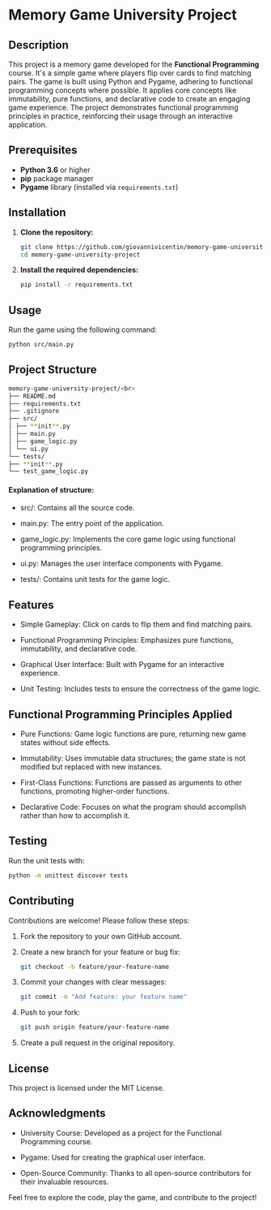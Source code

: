 # Memory Game University Project

## Description

This project is a memory game developed for the **Functional Programming** course. It's a simple game where players flip over cards to find matching pairs. The game is built using Python and Pygame, adhering to functional programming concepts where possible. It applies core concepts like immutability, pure functions, and declarative code to create an engaging game experience. The project demonstrates functional programming principles in practice, reinforcing their usage through an interactive application.

## Prerequisites

- **Python 3.6** or higher
- **pip** package manager
- **Pygame** library (installed via `requirements.txt`)

## Installation

1. **Clone the repository:**

   ```bash
   git clone https://github.com/giovannivicentin/memory-game-university-project.git
   cd memory-game-university-project
   ```

2. **Install the required dependencies:**

   ```bash
   pip install -r requirements.txt
   ```

## Usage

Run the game using the following command:

```bash
python src/main.py
```

## Project Structure

```bash
memory-game-university-project/<br>
├── README.md
├── requirements.txt
├── .gitignore
├── src/
│ ├── **init**.py
│ ├── main.py
│ ├── game_logic.py
│ └── ui.py
└── tests/
├── **init**.py
└── test_game_logic.py
```

#### Explanation of structure:

- src/: Contains all the source code.

- main.py: The entry point of the application.

- game_logic.py: Implements the core game logic using
  functional programming principles.

- ui.py: Manages the user interface components with Pygame.

- tests/: Contains unit tests for the game logic.

## Features

- Simple Gameplay: Click on cards to flip them and find matching pairs.

- Functional Programming Principles: Emphasizes pure functions, immutability, and declarative code.

- Graphical User Interface: Built with Pygame for an interactive experience.

- Unit Testing: Includes tests to ensure the correctness of the game logic.

## Functional Programming Principles Applied

- Pure Functions: Game logic functions are pure, returning new game states without side effects.

- Immutability: Uses immutable data structures; the game state is not modified but replaced with new instances.

- First-Class Functions: Functions are passed as arguments to other functions, promoting higher-order functions.

- Declarative Code: Focuses on what the program should accomplish rather than how to accomplish it.

## Testing

Run the unit tests with:

```bash
python -m unittest discover tests
```

## Contributing

Contributions are welcome! Please follow these steps:

1. Fork the repository to your own GitHub account.

2. Create a new branch for your feature or bug fix:

   ```bash
   git checkout -b feature/your-feature-name
   ```

3. Commit your changes with clear messages:

   ```bash
   git commit -m "Add feature: your feature name"
   ```

4. Push to your fork:
   ```bash
   git push origin feature/your-feature-name
   ```
5. Create a pull request in the original repository.

## License

This project is licensed under the MIT License.

## Acknowledgments

- University Course: Developed as a project for the Functional Programming course.

- Pygame: Used for creating the graphical user interface.

- Open-Source Community: Thanks to all open-source contributors for their invaluable resources.

Feel free to explore the code, play the game, and contribute to the project!
